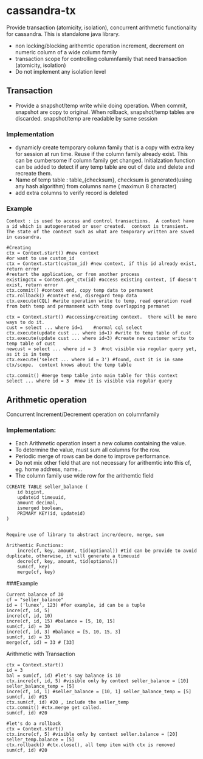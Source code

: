 cassandra-tx
============

Provide transaction (atomicity, isolation), concurrent arithmetic functionality for cassandra.  This is standalone java library.
* non locking/blocking arithemtic operation increment, decrement on numeric column of a wide column family
* transaction scope for controlling columnfamily that need transaction (atomicity, isolation)
* Do not implement any isolation level


## Transaction
* Provide a snapshot/temp write while doing operation.  When commit, snapshot are copy to original.  When rollback, snapshot/temp tables are discarded.  snapshot/temp are readable by same session

### Implementation
* dynamicly create temporary column family that is a copy with extra key for session at run time.  Reuse if the column family already exist.  This can be cumbersome if column family get changed.  Initialzation function can be added to detect if any temp table are out of date and delete and recreate them.
* Name of temp table : table_{checksum}, checksum is generated(using any hash algorithm) from columns name ( maximun 8 character)
* add extra columns to verify record is deleted


### Example
```
Context : is used to access and control transactions.  A context have a id which is autogenerated or user created.  context is transient.  The state of the context such as what are temporary written are saved in cassandra.

#Creating
ctx = Context.start() #new context	
#or want to use custom_id
ctx = Context.start(custom_id) #new context, if this id already exist, return error
#restart the application, or from another process
existingctx = Context.get_ctx(id) #access existing context, if doesn't exist, return error 	
ctx.commit() #context end, copy temp data to permanent
ctx.rollback() #context end, disregard temp data
ctx.execute(CQL) #write operation write to temp, read operation read from both temp and permanment with temp overlapping permanet
```

```
ctx = Context.start() #accessing/creating context.  there will be more ways to do it.
cust = select ... where id=1	#normal cql select
ctx.execute(update cust ... where id=1) #write to temp table of cust
ctx.execute(update cust ... where id=3) #create new customer write to temp table of cust
newcust = select ... where id = 3  #not visible via regular query yet, as it is in temp
ctx.execute('select ... where id = 3') #found, cust it is in same ctx/scope.  context knows about the temp table

ctx.commit() #merge temp table into main table for this context
select ... where id = 3  #now it is visible via regular query
```


## Arithmetic operation
Concurrent Increment/Decrement operation on columnfamily

### Implementation:
* Each Arithmetic operation insert a new column containing the value.
* To determine the value, must sum all columns for the row.
* Periodic merge of rows can be done to improve performance.
* Do not mix other field that are not necessary for arithemtic into this cf, eg. home address, name...
* The column family use wide row for the arithemtic field 
```
CCREATE TABLE seller_balance (
	id bigint,
	updateid timeuuid,
	amount decimal,
	ismerged boolean,
	PRIMARY KEY(id, updateid)
)


Require use of library to abstract incre/decre, merge, sum

Arithemtic Functions:
	incre(cf, key, amount, tid(optional)) #tid can be provide to avoid duplicate, otherwise, it will generate a timeuuid
	decre(cf, key, amount, tid(optional))
	sum(cf, key)
	merge(cf, key)
```

###Example
```
Current balance of 30 			
cf = "seller_balance"
id = ('lunex', 123) #for example, id can be a tuple
incre(cf, id, 5)
incre(cf, id, 10)			
incre(cf, id, 15) #balance = [5, 10, 15]			
sum(cf, id) = 30
incre(cf, id, 3) #balance = [5, 10, 15, 3]	
sum(cf, id) = 33
merge(cf, id) = 33 # [33]

```
Arithmetic with Transaction
```
ctx = Context.start()
id = 3
bal = sum(cf, id) #let's say balance is 10
ctx.incre(cf, id, 5) #visible only by context seller_balance = [10] seller_balance_temp = [5]
incre(cf, id, 1) #seller_balance = [10, 1] seller_balance_temp = [5]
sum(cf, id) #15
ctx.sum(cf, id) #20 , include the seller_temp
ctx.commit() #ctx.merge get called.
sum(cf, id) #20

#let's do a rollback
ctx = Context.start()
ctx.incre(cf, 5) #visible only by context seller.balance = [20] seller_temp.balance = [5]
ctx.rollback() #ctx.close(), all temp item with ctx is removed
sum(cf, id) #20
```



